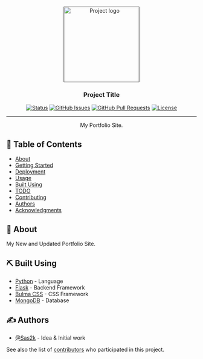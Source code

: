 <p align="center">
  <a href="" rel="noopener">
 <img width=200px height=200px src="https://i.imgur.com/6wj0hh6.jpg" alt="Project logo"></a>
</p>

<h3 align="center">Project Title</h3>

<div align="center">

[![Status](https://img.shields.io/badge/status-active-success.svg)]()
[![GitHub Issues](https://img.shields.io/github/issues/sas2k/Portfolio.svg)](https://github.com/kylelobo/The-Documentation-Compendium/issues)
[![GitHub Pull Requests](https://img.shields.io/github/issues-pr/sas2k/Portfolio.svg)](https://github.com/kylelobo/The-Documentation-Compendium/pulls)
[![License](https://img.shields.io/badge/license-MIT-blue.svg)](/LICENSE)

</div>

---

<p align="center"> My Portfolio Site.
    <br> 
</p>

## 📝 Table of Contents

- [About](#about)
- [Getting Started](#getting_started)
- [Deployment](#deployment)
- [Usage](#usage)
- [Built Using](#built_using)
- [TODO](../TODO.md)
- [Contributing](../CONTRIBUTING.md)
- [Authors](#authors)
- [Acknowledgments](#acknowledgement)

## 🧐 About <a name = "about"></a>

My New and Updated Portfolio Site.

## ⛏️ Built Using <a name = "built_using"></a>

- [Python](https://www.python.org) - Language
- [Flask](https://flask.palletsprojects.com/) - Backend Framework
- [Bulma CSS](https://bulma.io) - CSS Framework
- [MongoDB](https://www.mongodb.com/) - Database

## ✍️ Authors <a name = "authors"></a>

- [@Sas2k](https://github.com/Sas2k) - Idea & Initial work

See also the list of [contributors](https://github.com/sas2k/Portfolio/contributors) who participated in this project.